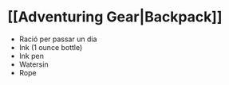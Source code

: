 # [[Adventuring Gear|Backpack]]

- Ració per passar un dia
- Ink (1 ounce bottle)
- Ink pen
- Watersin
- Rope